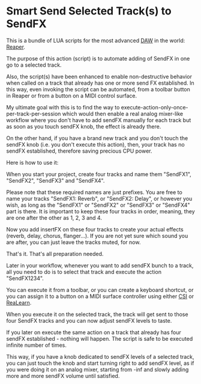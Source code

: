 # Smart Send Selected Track(s) to SendFX

This is a bundle of LUA scripts for the most advanced [DAW](https://en.wikipedia.org/wiki/Digital_audio_workstation) in the world: [Reaper](https://reaper.fm).

The purpose of this action (script) is to automate adding of SendFX in one go to a selected track.

Also, the script(s) have been enhanced to enable non-destructive behavior when called on a track that already has one or more send FX established.
In this way, even invoking the script can be automated, from a toolbar button in Reaper or from a button on a MIDI control surface.

My ultimate goal with this is to find the way to execute-action-only-once-per-track-per-session which would then enable a real analog mixer-like workflow where you don't have to add sendFX manually for each track but as soon as you touch sendFX knob, the effect is already there.

On the other hand, if you have a brand new track and you don't touch the sendFX knob (i.e. you don't execute this action), then, your track has no sendFX established, therefore saving precious CPU power.

Here is how to use it:

When you start your project, create four tracks and name them "SendFX1", "SendFX2", "SendFX3" and "SendFX4".

Please note that these required names are just prefixes. 
You are free to name your tracks "SendFX1: Reverb", or "SendFX2: Delay", or however you wish, as long as the "SendFX1" or "SendFX2" or "SendFX3" or "SendFX4" part is there. It is important to keep these four tracks in order, meaning, they are one after the other as 1, 2, 3 and 4.

Now you add insertFX on these four tracks to create your actual effects (reverb, delay, chorus, flanger...). 
If you are not yet sure which sound you are after, you can just leave the tracks muted, for now.

That's it. That's all preparation needed.

Later in your workflow, whenever you want to add sendFX bunch to a track, all you need to do is to select that track and execute the action "SendFX1234".

You can execute it from a toolbar, or you can create a keyboard shortcut, or you can assign it to a button on a MIDI surface controller using either [CSI](https://github.com/GeoffAWaddington/CSIWiki/wiki) or [ReaLearn](https://www.helgoboss.org/projects/realearn/).

When you execute it on the selected track, the track will get sent to those four SendFX tracks and you can now adjust sendFX levels to taste.

If you later on execute the same action on a track that already has four sendFX established - nothing will happen. 
The script is safe to be executed infinite number of times.

This way, if you have a knob dedicated to sendFX levels of a selected track, you can just touch the knob and start turning right to add sendFX level, as if you were doing it on an analog mixer, starting from -inf and slowly adding more and more sendFX volume until satisfied.
